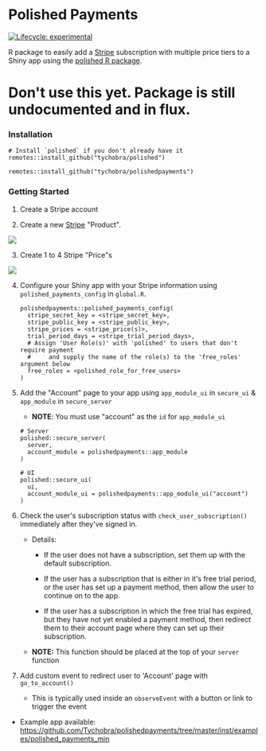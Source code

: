 # Polished Payments

[![Lifecycle: experimental](https://img.shields.io/badge/lifecycle-experimental-orange.svg)](https://www.tidyverse.org/lifecycle/#experimental)

R package to easily add a [Stripe](https://stripe.com/) subscription with multiple price tiers to a Shiny app using the [polished R package](https://github.com/Tychobra/polished).

# Don't use this yet.  Package is still undocumented and in flux. 

### Installation

```
# Install `polished` if you don't already have it
remotes::install_github("tychobra/polished")

remotes::install_github("tychobra/polishedpayments")
```

### Getting Started

1. Create a Stripe account  

2. Create a new [Stripe](https://stripe.com/) "Product".  
  
![](https://res.cloudinary.com/dxqnb8xjb/image/upload/v1599855757/Screen_Shot_2020-09-11_at_3.19.38_PM_hq6c89.png)

3. Create 1 to 4 Stripe "Price"s  
  
![](https://res.cloudinary.com/dxqnb8xjb/image/upload/v1599855858/Screen_Shot_2020-09-11_at_4.23.43_PM_pgrt4r.png)

4. Configure your Shiny app with your Stripe information using `polished_payments_config` in `global.R`.  
  
      ```
      polishedpayments::polished_payments_config(
        stripe_secret_key = <stripe_secret_key>,
        stripe_public_key = <stripe_public_key>,
        stripe_prices = <stripe_price(s)>,
        trial_period_days = <stripe_trial_period_days>,
        # Assign 'User Role(s)' with 'polished' to users that don't require payment
        #     and supply the name of the role(s) to the 'free_roles' argument below
        free_roles = <polished_role_for_free_users>
      )
      ```
  
5. Add the "Account" page to your app using `app_module_ui` in `secure_ui` & `app_module` in `secure_server`  
  
    - **NOTE**: You must use "account" as the `id` for `app_module_ui`  
    
    ```
    # Server
    polished::secure_server(
      server,
      account_module = polishedpayments::app_module
    )
    
    # UI
    polished::secure_ui(
      ui,
      account_module_ui = polishedpayments::app_module_ui("account")
    )
    ```
  
6. Check the user's subscription status with `check_user_subscription()` immediately after they've signed in.  

    - Details:  
    
      - If the user does not have a subscription, set them up with the default subscription.  
      
      - If the user has a subscription that is either in it's free trial period, or the user has set up a payment method, then allow the user to continue on to the app.   
      
      - If the user has a subscription in which the free trial has expired, but they have not yet enabled a payment method, then redirect them to their account page where they can set up their subscription.   
      
    - **NOTE:** This function should be placed at the top of your `server` function  
  
7. Add custom event to redirect user to 'Account' page with `go_to_account()`  

    - This is typically used inside an `observeEvent` with a button or link to trigger the event  


- Example app available: <a href="https://github.com/Tychobra/polishedpayments/tree/master/inst/examples/polished_payments_min">https://github.com/Tychobra/polishedpayments/tree/master/inst/examples/polished_payments_min</a>

